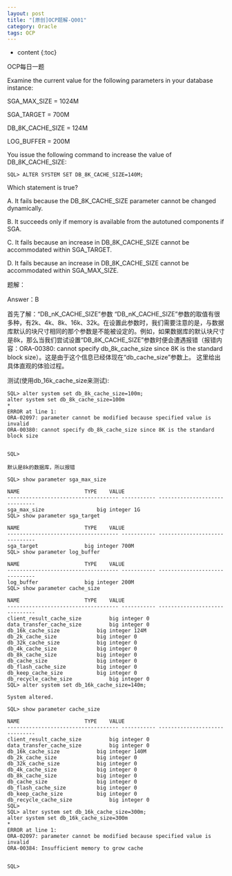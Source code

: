 ```yaml
---
layout: post
title: "[原创]OCP题解-Q001"
category: Oracle
tags: OCP
---
```


* content
{:toc}


OCP每日一题

Examine the current value for the following parameters in your database instance:

SGA_MAX_SIZE = 1024M

SGA_TARGET = 700M

DB_8K_CACHE_SIZE = 124M

LOG_BUFFER = 200M

You issue the following command to increase the value of DB_8K_CACHE_SIZE:

	SQL> ALTER SYSTEM SET DB_8K_CACHE_SIZE=140M;
	
Which statement is true?

A. It fails because the DB_8K_CACHE_SIZE parameter cannot be changed dynamically.

B. It succeeds only if memory is available from the autotuned components if SGA.

C. It fails because an increase in DB_8K_CACHE_SIZE cannot be accommodated within SGA_TARGET.

D. It fails because an increase in DB_8K_CACHE_SIZE cannot be accommodated within SGA_MAX_SIZE.


题解：

Answer：B


首先了解：“DB_nK_CACHE_SIZE”参数
	“DB_nK_CACHE_SIZE”参数的取值有很多种，有2k、4k、8k、16k、32k。在设置此参数时，我们需要注意的是，与数据库默认的块尺寸相同的那个参数是不能被设定的。例如，如果数据库的默认块尺寸是8k，那么当我们尝试设置“DB_8K_CACHE_SIZE”参数时便会遭遇报错（报错内容：ORA-00380: cannot specify db_8k_cache_size since 8K is the standard block size）。这是由于这个信息已经体现在“db_cache_size”参数上。
	  这里给出具体直观的体验过程。

测试(使用db_16k_cache_size来测试):

	SQL> alter system set db_8k_cache_size=100m;
	alter system set db_8k_cache_size=100m
	*
	ERROR at line 1:
	ORA-02097: parameter cannot be modified because specified value is invalid
	ORA-00380: cannot specify db_8k_cache_size since 8K is the standard block size


	SQL> 

	默认是8k的数据库，所以报错

	SQL> show parameter sga_max_size

	NAME				     TYPE	 VALUE
	------------------------------------ ----------- ------------------------------
	sga_max_size			     big integer 1G
	SQL> show parameter sga_target

	NAME				     TYPE	 VALUE
	------------------------------------ ----------- ------------------------------
	sga_target			     big integer 700M
	SQL> show parameter log_buffer

	NAME				     TYPE	 VALUE
	------------------------------------ ----------- ------------------------------
	log_buffer			     big integer 200M
	SQL> show parameter cache_size

	NAME				     TYPE	 VALUE
	------------------------------------ ----------- ------------------------------
	client_result_cache_size	     big integer 0
	data_transfer_cache_size	     big integer 0
	db_16k_cache_size		     big integer 124M
	db_2k_cache_size		     big integer 0
	db_32k_cache_size		     big integer 0
	db_4k_cache_size		     big integer 0
	db_8k_cache_size		     big integer 0
	db_cache_size			     big integer 0
	db_flash_cache_size		     big integer 0
	db_keep_cache_size		     big integer 0
	db_recycle_cache_size		     big integer 0
	SQL> alter system set db_16k_cache_size=140m;

	System altered.

	SQL> show parameter cache_size

	NAME				     TYPE	 VALUE
	------------------------------------ ----------- ------------------------------
	client_result_cache_size	     big integer 0
	data_transfer_cache_size	     big integer 0
	db_16k_cache_size		     big integer 140M
	db_2k_cache_size		     big integer 0
	db_32k_cache_size		     big integer 0
	db_4k_cache_size		     big integer 0
	db_8k_cache_size		     big integer 0
	db_cache_size			     big integer 0
	db_flash_cache_size		     big integer 0
	db_keep_cache_size		     big integer 0
	db_recycle_cache_size		     big integer 0
	SQL> 
	SQL> alter system set db_16k_cache_size=300m;
	alter system set db_16k_cache_size=300m
	*
	ERROR at line 1:
	ORA-02097: parameter cannot be modified because specified value is invalid
	ORA-00384: Insufficient memory to grow cache


	SQL> 



